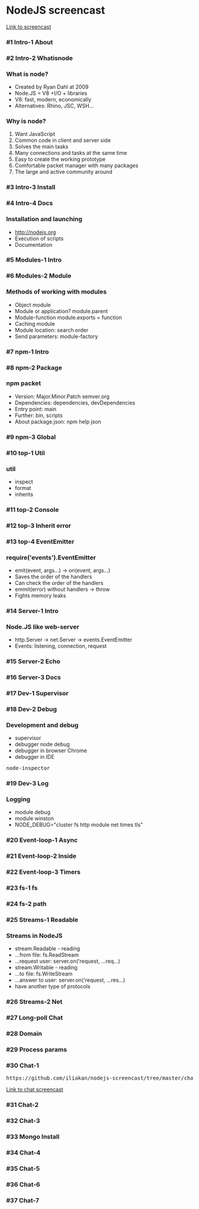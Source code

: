 <h1>NodeJS screencast</h1>

<a target="_blank" href="https://www.youtube.com/playlist?list=PLDyvV36pndZFWfEQpNixIHVvp191Hb3Gg">
    Link to screencast
</a>

<h3>#1 Intro-1 About</h3>

<h3>#2 Intro-2 Whatisnode</h3>

### What is node?

* Created by Ryan Dahl at 2009
* Node.JS = V8 +I/O + libraries
* V8: fast, modern, economically
* Alternatives: Rhino, JSC, WSH...

### Why is node?

1. Want JavaScript
2. Common code in client and server side
3. Solves the main tasks
4. Many connections and tasks at the same time
5. Easy to create the working prototype
6. Comfortable packet manager with many packages
7. The large and active community around

<h3>#3 Intro-3 Install</h3>
<h3>#4 Intro-4 Docs</h3>

### Installation and launching

* http://nodejs.org
* Execution of scripts
* Documentation

<h3>#5 Modules-1 Intro</h3>
<h3>#6 Modules-2 Module</h3>

### Methods of working with modules

* Object module
* Module or application? module.parent
* Module-function module.exports = function
* Caching module
* Module location: search order
* Send parameters: module-factory

<h3>#7 npm-1 Intro</h3>
<h3>#8 npm-2 Package</h3>

### npm packet

* Version: Major.Minor.Patch semver.org
* Dependencies: dependencies, devDependencies
* Entry point: main
* Further: bin, scripts
* About package.json: npm help json

<h3>#9 npm-3 Global</h3>

<h3>#10 top-1 Util</h3>

### util

* inspect
* format
* inherits

<h3>#11 top-2 Console</h3>
<h3>#12 top-3 Inherit error</h3>
<h3>#13 top-4 EventEmitter</h3>

### require('events').EventEmitter

* emit(event, args...) -> on(event, args...)
* Saves the order of the handlers
* Can check the order of the handlers
* emmit(error) without handlers -> throw
* Fights memory leaks

<h3>#14 Server-1 Intro</h3>

### Node.JS like web-server

* http.Server -> net.Server -> events.EventEmitter
* Events: listening, connection, request

<h3>#15 Server-2 Echo</h3>
<h3>#16 Server-3 Docs</h3>
<h3>#17 Dev-1 Supervisor</h3>
<h3>#18 Dev-2 Debug</h3>

### Development and debug

* supervisor
* debugger node debug
* debugger in browser Chrome
* debugger in IDE

<pre>
node-inspector
</pre>

<h3>#19 Dev-3 Log</h3>

### Logging

* module debug
* module winston
* NODE_DEBUG="cluster fs http module net times tls"

<h3>#20 Event-loop-1 Async</h3>
<h3>#21 Event-loop-2 Inside</h3>
<h3>#22 Event-loop-3 Timers</h3>
<h3>#23 fs-1 fs</h3>
<h3>#24 fs-2 path</h3>
<h3>#25 Streams-1 Readable</h3>

### Streams in NodeJS

* stream.Readable - reading
* ...from file: fs.ReadStream
* ...request user: server.on('request, ...req...)
* stream.Writable - reading
* ...to file: fs.WriteStream
* ...answer to user: server.on('request, ...res...)
* have another type of protocols

<h3>#26 Streams-2 Net</h3>
<h3>#27 Long-poll Chat</h3>
<h3>#28 Domain</h3>
<h3>#29 Process params</h3>
<h3>#30 Chat-1</h3>
<pre>
https://github.com/iliakan/nodejs-screencast/tree/master/chat
</pre>
<a target="_blank" href="https://github.com/iliakan/nodejs-screencast/tree/master/chat">
    Link to chat screencast
</a>
<h3>#31 Chat-2</h3>
<h3>#32 Chat-3</h3>
<h3>#33 Mongo Install</h3>
<h3>#34 Chat-4</h3>
<h3>#35 Chat-5</h3>
<h3>#36 Chat-6</h3>
<h3>#37 Chat-7</h3>
